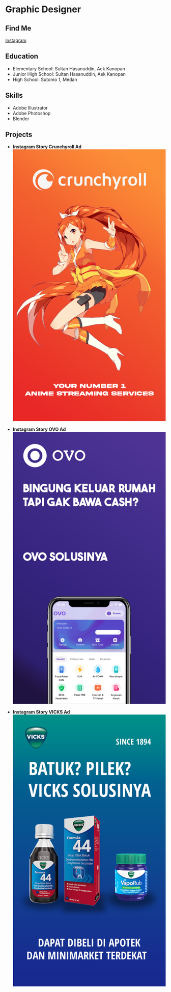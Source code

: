 # Graphic Designer

## Find Me
[Instagram](https://www.instagram.com/aqulyss/)

## Education
- Elementary School: Sultan Hasanuddin, Aek Kanopan
- Junior High School: Sultan Hasanuddin, Aek Kanopan
- High School: Sutomo 1, Medan

## Skills
- Adobe Illustrator
- Adobe Photoshop
- Blender

## Projects
- **Instagram Story Crunchyroll Ad**
![image](/asset/Story%20CRUNCHYROLL.jpg)

- **Instagram Story OVO Ad**
![image](/asset/Story%20OVO.jpg)

- **Instagram Story VICKS Ad**
![image](/asset/Story%20VICKS.jpg)
